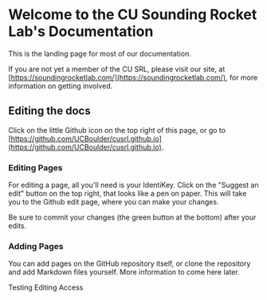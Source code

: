 # Welcome to the CU Sounding Rocket Lab's Documentation

This is the landing page for most of our documentation.

If you are not yet a member of the CU SRL, please visit our site, at [https://soundingrocketlab.com/](https://soundingrocketlab.com/), for more information on getting involved. 

## Editing the docs

Click on the little Github icon on the top right of this page, or go to [https://github.com/UCBoulder/cusrl.github.io](https://github.com/UCBoulder/cusrl.github.io). 

### Editing Pages

For editing a page, all you'll need is your IdentiKey. Click on the "Suggest an edit" button on the top right, that looks like a pen on paper. This will take you to the Github edit page, where you can make your changes.

Be sure to commit your changes (the green button at the bottom) after your edits. 

### Adding Pages

You can add pages on the GitHub repository itself, or clone the repository and add Markdown files yourself. More information to come here later. 

Testing Editing Access
